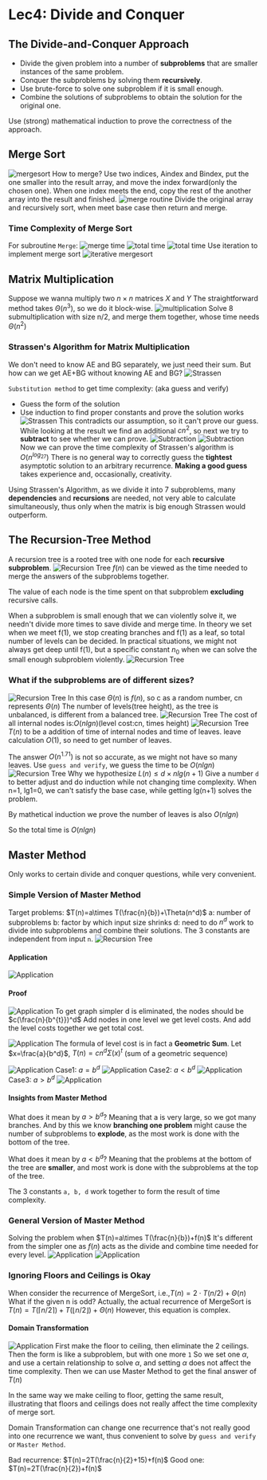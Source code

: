 # Lec4: Divide and Conquer
## The Divide-and-Conquer Approach
- Divide the given problem into a number of **subproblems** that are smaller instances of the same problem.
- Conquer the subproblems by solving them **recursively**.
- Use brute-force to solve one subproblem if it is small enough.
- Combine the solutions of subproblems to obtain the solution for the original one.

Use (strong) mathematical induction to prove the correctness of the approach.

## Merge Sort
![mergesort](image/lec4/1.png)
How to merge?
Use two indices, Aindex and Bindex, put the one smaller into the result array, and move the index forward(only the chosen one).
When one index meets the end, copy the rest of the another array into the result and finished.
![merge routine](image/lec4/2.png)
Divide the original array and recursively sort, when meet base case then return and merge.

### Time Complexity of Merge Sort
For subroutine `Merge`: 
![merge time](image/lec4/4.png)
![total time](image/lec4/3.png)
![total time](image/lec4/5.png)
Use iteration to implement merge sort
![iterative mergesort](image/lec4/6.png)

## Matrix Multiplication
Suppose we wanna multiply two $n\times n$ matrices $X$ and $Y$
The straightforward method takes $\Theta(n^3)$, so we do it block-wise.
![multiplication](image/lec4/7.png)
Solve 8 submultiplication with size n/2, and merge them together, whose time needs $\Theta(n^2)$

### Strassen's Algorithm for Matrix Multiplication
We don't need to know AE and BG separately, we just need their sum.
But how can we get AE+BG without knowing AE and BG?
![Strassen](image/lec4/8.png)

`Substitution method` to get time complexity: (aka guess and verify)
- Guess the form of the solution
- Use induction to find proper constants and prove the solution works
![Strassen](image/lec4/9.png)
This contradicts our assumption, so it can't prove our guess.
While looking at the result we find an additional $cn^2$, so next we try to **subtract** to see whether we can prove.
![Subtraction](image/lec4/10.png)
![Subtraction](image/lec4/11.png)
Now we can prove the time complexity of Strassen's algorithm is $O(n^{log_27})$
There is no general way to correctly guess the **tightest** asymptotic solution to an arbitrary recurrence.
**Making a good guess** takes experience and, occasionally, creativity.

Using Strassen's Algorithm, as we divide it into 7 subproblems, many **dependencies** and **recursions** are needed, not very able to calculate simultaneously, thus only when the matrix is big enough Strassen would outperform.

## The Recursion-Tree Method
A recursion tree is a rooted tree with one node for each **recursive subproblem**.
![Recursion Tree](image/lec4/12.png)
$f(n)$ can be viewed as the time needed to merge the answers of the subproblems together.

The value of each node is the time spent on that subproblem **excluding** recursive calls.

When a subproblem is small enough that we can violently solve it, we needn't divide more times to save divide and merge time.
In theory we set when we meet f(1), we stop creating branches and f(1) as a leaf, so total number of levels can be decided. In practical situations, we might not always get deep until f(1), but a specific constant $n_0$ when we can solve the small enough subproblem violently.
![Recursion Tree](image/lec4/13.png)

### What if the subproblems are of different sizes?
![Recursion Tree](image/lec4/14.png)
In this case $\Theta(n)$ is $f(n)$, so c as a random number, cn represents $\Theta(n)$
The number of levels(tree height), as the tree is unbalanced, is different from a balanced tree.
![Recursion Tree](image/lec4/15.png)
The cost of all internal nodes is:$O(nlgn)$(level cost:cn, times height)
![Recursion Tree](image/lec4/16.png)
$T(n)$ to be a addition of time of internal nodes and time of leaves.
leave calculation $O(1)$, so need to get number of leaves.

The answer $O(n^{1.71})$ is not so accurate, as we might not have so many leaves.
Use `guess and verify`, we guess the time to be $O(nlgn)$
![Recursion Tree](image/lec4/17.png)
Why we hypothesize $L(n)\leq d\times nlg(n+1)$
Give a number `d` to better adjust and do induction while not changing time complexity.
When n=1, lg1=0, we can't satisfy the base case, while getting lg(n+1) solves the problem.

By mathetical induction we prove the number of leaves is also $O(nlgn)$

So the total time is $O(nlgn)$

## Master Method
Only works to certain divide and conquer questions, while very convenient.

### Simple Version of Master Method
Target problems: $T(n)=a\times T(\frac{n}{b})+\Theta(n^d)$
a: number of subproblems
b: factor by which input size shrinks
d: need to do $n^d$ work to divide into subproblems and combine their solutions.
The 3 constants are independent from input `n`.
![Recursion Tree](image/lec4/18.png)

#### Application
![Application](image/lec4/19.png)

#### Proof
![Application](image/lec4/19.png)
To get graph simpler d is eliminated, the nodes should be $c(\frac{n}{b^{t}})^d$
Add nodes in one level we get level costs.
And add the level costs together we get total cost.

![Application](image/lec4/20.png)
The formula of level cost is in fact a **Geometric Sum**.
Let $x=\frac{a}{b^d}$, $T(n)=cn^d\Sigma(x)^t$ (sum of a geometric sequence)

![Application](image/lec4/22.png)
Case1: $a=b^d$
![Application](image/lec4/21.png)
Case2: $a<b^d$
![Application](image/lec4/23.png)
Case3: $a>b^d$
![Application](image/lec4/24.png)

#### Insights from Master Method
What does it mean by $a>b^d$?
Meaning that a is very large, so we got many branches.
And by this we know **branching one problem** might cause the number of subproblems to **explode**, as the most work is done with the bottom of the tree.

What does it mean by $a<b^d$?
Meaning that the problems at the bottom of the tree are **smaller**, and most work is done with the subproblems at the top of the tree.

The 3 constants `a, b, d` work together to form the result of time complexity.

### General Version of Master Method
Solving the problem when $T(n)=a\times T(\frac{n}{b})+f(n)$
It's different from the simpler one as $f(n)$ acts as the divide and combine time needed for every level.
![Application](image/lec4/25.png)
![Application](image/lec4/26.png)

### Ignoring Floors and Ceilings is Okay
When consider the recurrence of MergeSort, i.e.,$T(n) = 2 ⋅ T(n/2) + \Theta(n)$
What if the given n is odd?
Actually, the actual recurrence of MergeSort is $T(n) = T(⌈n/2⌉) + T(⌊n/2⌋) + \Theta(n)$
However, this equation is complex.

#### Domain Transformation
![Application](image/lec4/27.png)
First make the floor to ceiling, then eliminate the 2 ceilings.
Then the form is like a subproblem, but with one more `1`
So we set one $\alpha$, and use a certain relationship to solve $\alpha$, and setting $\alpha$ does not affect the time complexity.
Then we can use Master Method to get the final answer of $T(n)$

In the same way we make ceiling to floor, getting the same result, illustrating that floors and ceilings does not really affect the time complexity of merge sort.

Domain Transformation can change one recurrence that's not really good into one recurrence we want, thus convenient to solve by `guess and verify` or `Master Method`.

Bad recurrence: $T(n)=2T(\frac{n}{2}+15)+f(n)$
Good one: $T(n)=2T(\frac{n}{2})+f(n)$

## 